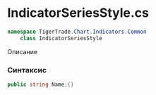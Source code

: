 
# IndicatorSeriesStyle.cs
```csharp
namespace TigerTrade.Chart.Indicators.Common  
    class IndicatorSeriesStyle
```

Описание

### Синтаксис
```csharp
public string Name;{}
```
